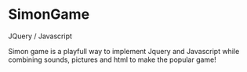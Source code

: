 # SimonGame
JQuery / Javascript

Simon game is a playfull way to implement Jquery and Javascript while combining sounds, pictures and html to make the popular game!
